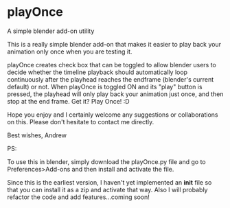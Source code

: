# playOnce
A simple blender add-on utility

This is a really simple blender add-on that makes it easier to play back your animation only once when you are testing it.

playOnce creates check box that can be toggled to allow blender users to decide whether the timeline playback should automatically loop continuously after the playhead reaches the endframe (blender's current default) or not. When playOnce is toggled ON and its "play" button is pressed, the playhead will only play back your animation just once, and then stop at the end frame. Get it? Play Once! :D

Hope you enjoy and I certainly welcome any suggestions or collaborations on this. Please don't hesitate to contact me directly.

Best wishes, Andrew


PS:

To use this in blender, simply download the playOnce.py file and go to Preferences>Add-ons and then install and activate the file.

Since this is the earliest version, I haven't yet implemented an __init__ file so that you can install it as a zip and activate that way. Also I will probably refactor the code and add features...coming soon! 
